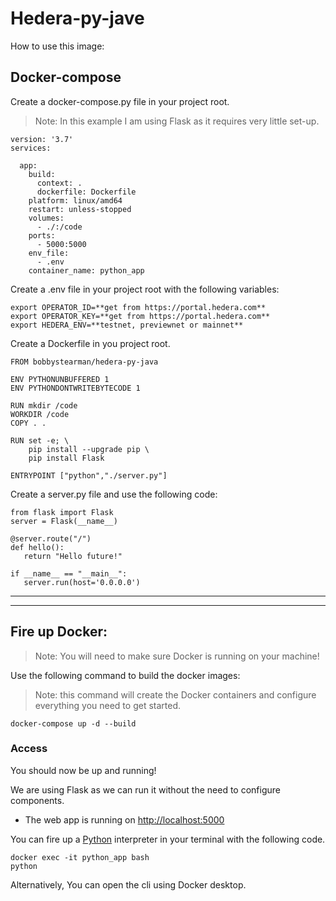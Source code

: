# Hedera-py-jave

How to use this image:

## Docker-compose
Create a docker-compose.py file in your project root.
>Note: In this example I am using Flask as it requires very little set-up.

```
version: '3.7'
services:

  app:
    build:
      context: .
      dockerfile: Dockerfile
    platform: linux/amd64
    restart: unless-stopped
    volumes:
      - ./:/code
    ports:
      - 5000:5000
    env_file:
      - .env
    container_name: python_app
```
Create a .env file in your project root with the following variables:
```
export OPERATOR_ID=**get from https://portal.hedera.com**
export OPERATOR_KEY=**get from https://portal.hedera.com**
export HEDERA_ENV=**testnet, previewnet or mainnet**
```

Create a Dockerfile in you project root.
```
FROM bobbystearman/hedera-py-java

ENV PYTHONUNBUFFERED 1
ENV PYTHONDONTWRITEBYTECODE 1

RUN mkdir /code
WORKDIR /code
COPY . .

RUN set -e; \
    pip install --upgrade pip \
    pip install Flask

ENTRYPOINT ["python","./server.py"]
```

Create a server.py file and use the following code:
```
from flask import Flask
server = Flask(__name__)

@server.route("/")
def hello():
   return "Hello future!"

if __name__ == "__main__":
   server.run(host='0.0.0.0')
```

***
***

## Fire up Docker:

>Note: You will need to make sure Docker is running on your machine!

Use the following command to build the docker images:
> Note: this command will create the Docker containers and configure everything you need to get started.
```
docker-compose up -d --build
```

### Access
You should now be up and running!

We are using Flask as we can run it without the need to configure components.
* The web app is running on  [http://localhost:5000](http://localhost:5000)

You can fire up a [Python](https://python.org) interpreter in your terminal with the following code.
```
docker exec -it python_app bash
python
```
Alternatively, You can open the cli using Docker desktop.
